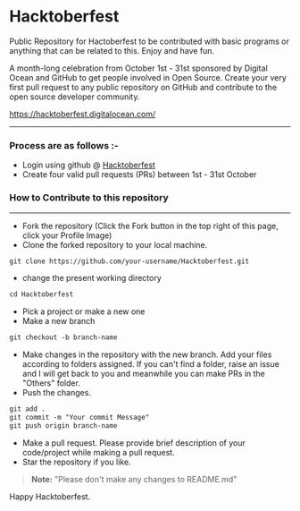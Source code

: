 # Hacktoberfest

Public Repository for Hactoberfest to be contributed with basic programs or anything that can be related to this. Enjoy and have fun. 

<p>A month-long celebration from October 1st - 31st sponsored by Digital Ocean and GitHub to get people involved in Open Source. Create your very first pull request to any public repository on GitHub and contribute to the open source developer community.

https://hacktoberfest.digitalocean.com/</p>

-----

### Process are as follows :- 
* Login using github @ [Hacktoberfest](https://hacktoberfest.digitalocean.com/)
* Create four valid pull requests (PRs) between 1st - 31st October
   
### How to Contribute to this repository
----

* Fork the repository (Click the Fork button in the top right of this page, click your Profile Image)
* Clone the forked repository to your local machine.
```markdown
git clone https://github.com/your-username/Hacktoberfest.git
```
* change the present working directory
```markdown
cd Hacktoberfest
```
* Pick a project or make a new one
* Make a new branch
```markdown
git checkout -b branch-name
```
* Make changes in the repository with the new branch. Add your files according to folders assigned. If you can't find a folder, raise an issue and I will get back to you and meanwhile you can make PRs in the "Others" folder.
* Push the changes.
```markdown
git add .
git commit -m "Your commit Message"
git push origin branch-name
```
* Make a pull request. Please provide brief description of your code/project while making a pull request.
* Star the repository if you like.

> **Note:** "Please don't make any changes to README.md"
   
Happy Hacktoberfest.
